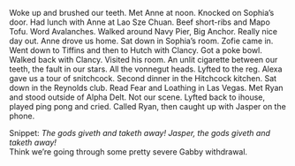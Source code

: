 Woke up and brushed our teeth. Met Anne at noon. Knocked on Sophia’s door. Had lunch with Anne at Lao Sze Chuan. Beef short-ribs and Mapo Tofu. Word Avalanches. Walked around Navy Pier, Big Anchor. Really nice day out. Anne drove us home. Sat down in Sophia’s room. Zofie came in. Went down to Tiffins and then to Hutch with Clancy. Got a poke bowl. Walked back with Clancy. Visited his room. An unlit cigarette between our teeth, the fault in our stars. All the vonnegut heads. Lyfted to the reg. Alexa gave us a tour of snitchcock. Second dinner in the Hitchcock kitchen. Sat down in the Reynolds club. Read Fear and Loathing in Las Vegas. Met Ryan and stood outside of Alpha Delt. Not our scene. Lyfted back to ihouse, played ping pong and cried. Called Ryan, then caught up with Jasper on the phone. 

Snippet: *The gods giveth and taketh away\! Jasper, the gods giveth and taketh away\!*  
Think we’re going through some pretty severe Gabby withdrawal.